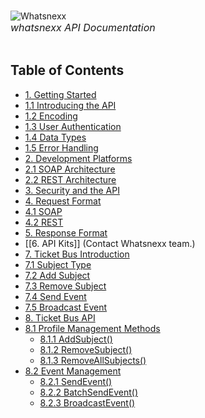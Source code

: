 <br/>![Whatsnexx](http://whatsnexx.com/wp-content/themes/whatsnexx/img/logo.png)<br/>
<font size="3"><i>whatsnexx API Documentation</i></font></div>
<br/><br/>
## <a name="contents"></a>Table of Contents
* [1. Getting Started](https://github.com/whatsnexx/Whatsnexx/wiki/1.-Getting-Started)
 * [1.1 Introducing the API](https://github.com/whatsnexx/Whatsnexx/wiki/1.-Getting-Started#wiki-1.1)
 * [1.2 Encoding](https://github.com/whatsnexx/Whatsnexx/wiki/1.-Getting-Started#wiki-1.2)
 * [1.3 User Authentication](https://github.com/whatsnexx/Whatsnexx/wiki/1.-Getting-Started#wiki-user-1.3)
 * [1.4 Data Types](https://github.com/whatsnexx/Whatsnexx/wiki/1.-Getting-Started#wiki-1.4)
 * [1.5 Error Handling](https://github.com/whatsnexx/Whatsnexx/wiki/1.-Getting-Started#wiki-1.5)
* [2. Development Platforms](https://github.com/whatsnexx/Whatsnexx/wiki/2.-Development-Platforms)
 * [2.1 SOAP Architecture](https://github.com/whatsnexx/Whatsnexx/wiki/2.-Development-Platforms#wiki-2.1)
 * [2.2 REST Architecture](https://github.com/whatsnexx/Whatsnexx/wiki/2.-Development-Platforms#wiki-2.2)
* [3. Security and the API](https://github.com/whatsnexx/Whatsnexx/wiki/3.-Security-and-the-API)
* [4. Request Format](https://github.com/whatsnexx/Whatsnexx/wiki/4.-Request-Format)
 * [4.1 SOAP](https://github.com/whatsnexx/Whatsnexx/wiki/4.-Request-Format#wiki-4.1)
 * [4.2 REST](https://github.com/whatsnexx/Whatsnexx/wiki/4.-Request-Format#wiki-4.2)
* [5. Response Format](https://github.com/whatsnexx/Whatsnexx/wiki/5.-Response-Format)
* [[6. API Kits]] (Contact Whatsnexx team.)
* [7. Ticket Bus Introduction](https://github.com/whatsnexx/Whatsnexx/wiki/7.-Ticket-Bus-Introduction)
 * [7.1 Subject Type](https://github.com/whatsnexx/Whatsnexx/wiki/7.-Ticket-Bus-Introduction#wiki-7.1)
 * [7.2 Add Subject](https://github.com/whatsnexx/Whatsnexx/wiki/7.-Ticket-Bus-Introduction#wiki-7.2)
 * [7.3 Remove Subject](https://github.com/whatsnexx/Whatsnexx/wiki/7.-Ticket-Bus-Introduction#wiki-7.3)
 * [7.4 Send Event](https://github.com/whatsnexx/Whatsnexx/wiki/7.-Ticket-Bus-Introduction#wiki-7.4)
 * [7.5 Broadcast Event](https://github.com/whatsnexx/Whatsnexx/wiki/7.-Ticket-Bus-Introduction#wiki-7.5)
* [8. Ticket Bus API](https://github.com/whatsnexx/Whatsnexx/wiki/8.-Ticket-Bus-API)
 * [8.1 Profile Management Methods](https://github.com/whatsnexx/Whatsnexx/wiki/8.-Ticket-Bus-API#wiki-8.1)
     * [8.1.1 AddSubject()](https://github.com/whatsnexx/Whatsnexx/wiki/8.-Ticket-Bus-API#wiki-8.1.1)
     * [8.1.2 RemoveSubject()](https://github.com/whatsnexx/Whatsnexx/wiki/8.-Ticket-Bus-API#wiki-8.1.2)
     * [8.1.3 RemoveAllSubjects()](https://github.com/whatsnexx/Whatsnexx/wiki/8.-Ticket-Bus-API#wiki-8.1.3)
 * [8.2 Event Management](https://github.com/whatsnexx/Whatsnexx/wiki/8.-Ticket-Bus-API#wiki-8.2)
     * [8.2.1 SendEvent()](https://github.com/whatsnexx/Whatsnexx/wiki/8.-Ticket-Bus-API#wiki-8.2.1)
     * [8.2.2 BatchSendEvent()](https://github.com/whatsnexx/Whatsnexx/wiki/8.-Ticket-Bus-API#wiki-8.2.2)
     * [8.2.3 BroadcastEvent()](https://github.com/whatsnexx/Whatsnexx/wiki/8.-Ticket-Bus-API#wiki-8.2.3)
